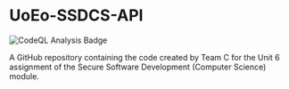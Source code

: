 # UoEo-SSDCS-API
![CodeQL Analysis Badge](https://github.com/KieronHolmes/UoEo-SSDCS-API/workflows/CodeQL/badge.svg)

A GitHub repository containing the code created by Team C for the Unit 6 assignment of the Secure Software Development (Computer Science) module.
